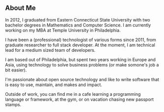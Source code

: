 ## About Me

In 2012, I graduated from Eastern Connecticut State University with two bachelor
degrees in Mathematics and Computer Science. I am currently working on my MBA at Temple University in Philadelphia.

I have been a (professional) technologist of various forms since 2011, from graduate researcher to full stack developer. At the moment, I am technical lead for a medium sized team of developers.

I am based out of Philadelphia, but spent two years working in Europe and Asia, using technology to solve business problems (or make somone's job a bit easier).

I'm passionate about open source technology and like to write software that is easy to use, maintain, and makes and impact.

Outside of work, you can find me in a cafe learning a programming language or framework, at the gym, or on vacation chasing new passport stamps.
